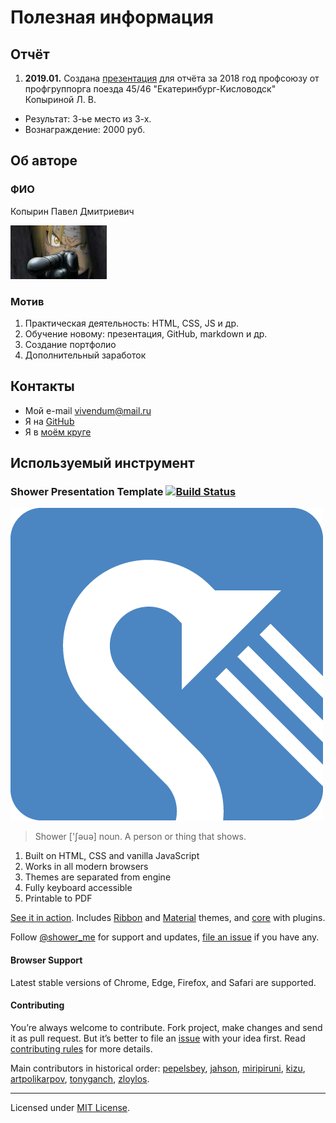 # Полезная информация

## Отчёт

1. **2019.01.** Создана [презентация](https://vivendum.github.io/shower/presentation/pohorukova-2018-2) для отчёта за 2018 год профсоюзу от профгруппорга поезда 45/46 "Екатеринбург-Кисловодск" Копыриной Л. В.
 * Результат: 3-ье место из 3-х.
 * Вознаграждение: 2000 руб.

## Об авторе

### ФИО

Копырин Павел Дмитриевич

![Эдвард Элрик из аниме "Цельнометаллический алхимик"](img/edward-elric.jpg)

### Мотив

1. Практическая деятельность: HTML, CSS, JS и др.
2. Обучение новому: презентация, GitHub, markdown и др.
3. Создание портфолио
4. Дополнительный заработок

## Контакты

* Мой e-mail vivendum@mail.ru
* Я на [GitHub](https://github.com/vivendum)
* Я в [моём круге](https://moikrug.ru/vivendum)

## Используемый инструмент

### Shower Presentation Template [![Build Status](https://travis-ci.org/shower/shower.svg?branch=master)](https://travis-ci.org/shower/shower)

![Shower logo](img/logo-shower.png)

> Shower ['ʃəuə] noun. A person or thing that shows.

1. Built on HTML, CSS and vanilla JavaScript
2. Works in all modern browsers
3. Themes are separated from engine
4. Fully keyboard accessible
5. Printable to PDF

[See it in action](http://shwr.me/). Includes [Ribbon](https://github.com/shower/ribbon/) and [Material](https://github.com/shower/material/) themes, and [core](https://github.com/shower/core/) with plugins.

Follow [@shower_me](https://twitter.com/shower_me) for support and updates, [file an issue](https://github.com/shower/shower/issues/new) if you have any.


#### Browser Support

Latest stable versions of Chrome, Edge, Firefox, and Safari are supported.

#### Contributing

You’re always welcome to contribute. Fork project, make changes and send it as pull request. But it’s better to file an [issue](https://github.com/shower/shower/issues) with your idea first. Read [contributing rules](CONTRIBUTING.md) for more details.

Main contributors in historical order: [pepelsbey](https://github.com/pepelsbey), [jahson](https://github.com/jahson), [miripiruni](https://github.com/miripiruni), [kizu](https://github.com/kizu), [artpolikarpov](https://github.com/artpolikarpov), [tonyganch](https://github.com/tonyganch), [zloylos](https://github.com/zloylos).

---
Licensed under [MIT License](LICENSE.md).
